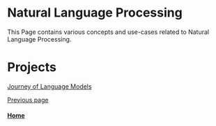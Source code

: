 
# Natural Language Processing 

This Page contains various concepts and use-cases related to Natural Language Processing.

# Projects 
[Journey of Language Models](./journey-of-langauge-models.md)

[Previous page](./README.md)

#### [Home](./README.md) 
